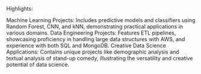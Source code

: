 Highlights:

Machine Learning Projects: Includes predictive models and classifiers using Random Forest, CNN, and kNN, demonstrating practical applications in various domains.
Data Engineering Projects: Features ETL pipelines, showcasing proficiency in handling large data structures with AWS, and experience with both SQL and MongoDB.
Creative Data Science Applications: Contains unique projects like demographic analysis and textual analysis of stand-up comedy, illustrating the versatility and creative potential of data science.
